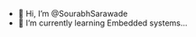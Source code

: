 - 👋 Hi, I’m @SourabhSarawade
- 🌱 I’m currently learning Embedded systems...

<!---
Sourabh0900/Sourabh0900 is a ✨ special ✨ repository because its `README.md` (this file) appears on your GitHub profile.
You can click the Preview link to take a look at your changes.
--->
